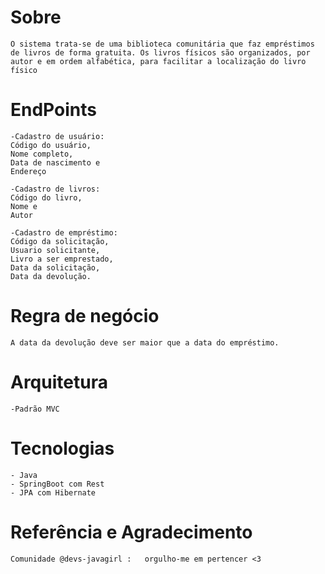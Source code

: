 # Sobre
```
O sistema trata-se de uma biblioteca comunitária que faz empréstimos de livros de forma gratuita. Os livros físicos são organizados, por autor e em ordem alfabética, para facilitar a localização do livro físico
```

# EndPoints
```
-Cadastro de usuário: 
Código do usuário, 
Nome completo,
Data de nascimento e
Endereço 

-Cadastro de livros: 
Código do livro,
Nome e
Autor 

-Cadastro de empréstimo:
Código da solicitação,
Usuario solicitante,
Livro a ser emprestado,
Data da solicitação,
Data da devolução. 
```
# Regra de negócio
```
A data da devolução deve ser maior que a data do empréstimo.
```

# Arquitetura
```
-Padrão MVC
```

# Tecnologias
```
- Java
- SpringBoot com Rest
- JPA com Hibernate
```

# Referência e Agradecimento
```
Comunidade @devs-javagirl :   orgulho-me em pertencer <3
```

